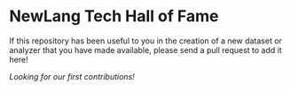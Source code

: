 # NewLang Tech Hall of Fame

If this repository has been useful to you in the creation of a new dataset or analyzer that you have made available, please send a pull request to add it here!

*Looking for our first contributions!*
